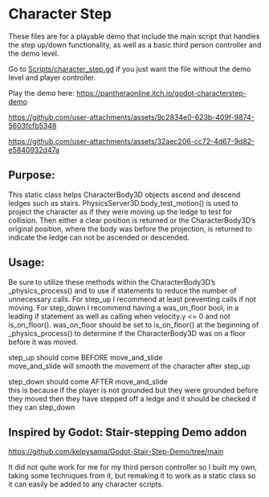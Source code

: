 # Character Step
These files are for a playable demo that include the main script that handles the step up/down functionality, as well as a basic third person controller and the demo level.

Go to [Scripts/character_step.gd](https://github.com/PantheraDigital/GodotCharacterStep/blob/main/scripts/character_step.gd) if you just want the file without the demo level and player controller.

Play the demo here: https://pantheraonline.itch.io/godot-characterstep-demo



https://github.com/user-attachments/assets/9c2834e0-623b-409f-9874-5603fcfb5348



https://github.com/user-attachments/assets/32aec206-cc72-4d67-9d82-e5840932d47a



## Purpose: 
This static class helps CharacterBody3D objects ascend and descend ledges such as stairs.
PhysicsServer3D.body_test_motion() is used to project the character as if they were 
moving up the ledge to test for collision. Then either a clear position is returned 
or the CharacterBody3D’s original position, where the body was before the projection, 
is returned to indicate the ledge can not be ascended or descended.

## Usage:
Be sure to utilize these methods within the CharacterBody3D’s _physics_process() 
and to use if statements to reduce the number of unnecessary calls. 
For step_up I recommend at least preventing calls if not moving.
For step_down I recommend having a was_on_floor bool, in a leading if statement as well 
as calling when velocity.y <= 0 and not is_on_floor(). 
was_on_floor should be set to is_on_floor() at the beginning of _physics_process() 
to determine if the CharacterBody3D was on a floor before it was moved.

step_up should come BEFORE move_and_slide \
move_and_slide will smooth the movement of the character after step_up

step_down should come AFTER move_and_slide \
this is because if the player is not grounded but they were grounded before they moved
then they have stepped off a ledge and it should be checked if they can step_down
 
 
## Inspired by Godot: Stair-stepping Demo addon 
https://github.com/kelpysama/Godot-Stair-Step-Demo/tree/main

It did not quite work for me for my third person controller so I built my own, 
taking some techniques from it, but remaking it to work as a static class so it can 
easily be added to any character scripts.
